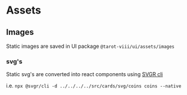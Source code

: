 # Assets

## Images

Static images are saved in UI package `@tarot-viii/ui/assets/images`

### svg's

Static svg's are converted into react components using [SVGR cli](https://react-svgr.com/docs/cli/)

i.e. `npx @svgr/cli -d ../../../../src/cards/svg/coins coins --native`
